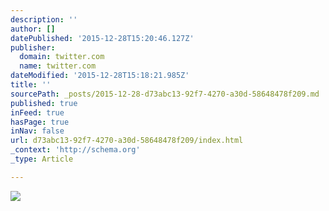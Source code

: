 ```yaml
---
description: ''
author: []
datePublished: '2015-12-28T15:20:46.127Z'
publisher:
  domain: twitter.com
  name: twitter.com
dateModified: '2015-12-28T15:18:21.985Z'
title: ''
sourcePath: _posts/2015-12-28-d73abc13-92f7-4270-a30d-58648478f209.md
published: true
inFeed: true
hasPage: true
inNav: false
url: d73abc13-92f7-4270-a30d-58648478f209/index.html
_context: 'http://schema.org'
_type: Article

---
```

![](https://pbs.twimg.com/media/CV8KxOTXIAAe6ra.jpg)